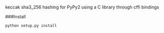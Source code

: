 keccak sha3_256 hashing for PyPy2 using a C library through cffi bindings

###Install
```
python setup.py install
```
